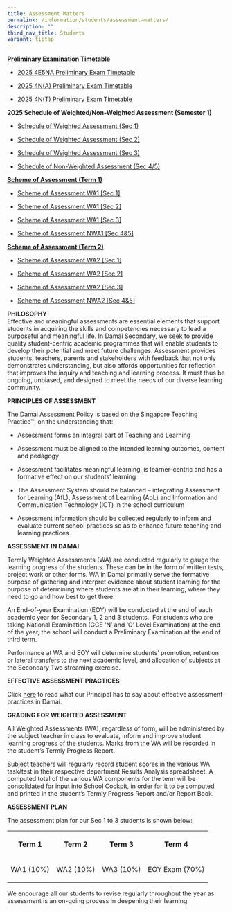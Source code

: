 ```yaml
---
title: Assessment Matters
permalink: /information/students/assessment-matters/
description: ""
third_nav_title: Students
variant: tiptap
---
```

<p><strong>Preliminary Examination Timetable</strong>
</p>
<ul data-tight="true" class="tight">
<li>
<p><a href="/files/Information/Students/Assessment/2025S2_4E5N_A__Preliminary_Exam_Timetable.pdf" rel="noopener noreferrer nofollow" target="_blank">2025 4E5NA Preliminary Exam Timetable</a>
</p>
</li>
<li>
<p><a href="/files/Information/Students/Assessment/2025S2_4N_A__Preliminary_Exam_Timetable.pdf" rel="noopener nofollow" target="_blank">2025 4N(A) Preliminary Exam Timetable</a>
</p>
</li>
<li>
<p><a href="/files/Information/Students/Assessment/2025S2_4N_T__Preliminary_Exam_Timetable.pdf" rel="noopener nofollow" target="_blank">2025 4N(T) Preliminary Exam Timetable</a>
</p>
</li>
</ul>
<p><strong>2025 Schedule of Weighted/Non-Weighted Assessment (Semester 1)</strong>
</p>
<ul data-tight="true" class="tight">
<li>
<p><a href="/files/Information/Students/Assessment/2025sem1_schedule_of_weighted_assessments__sec_1_.pdf" rel="noopener noreferrer nofollow" target="_blank">Schedule of Weighted Assessment (Sec 1)</a>
</p>
</li>
<li>
<p><a href="/files/Information/Students/Assessment/2025sem1_schedule_of_weighted_assessments__sec_2_.pdf" rel="noopener noreferrer nofollow" target="_blank">Schedule of Weighted Assessment (Sec 2)</a>
</p>
</li>
<li>
<p><a href="/files/Information/Students/Assessment/2025sem1_schedule_of_weighted_assessments__sec_3_.pdf" rel="noopener noreferrer nofollow" target="_blank">Schedule of Weighted Assessment (Sec 3)</a>
</p>
</li>
<li>
<p><a href="/files/Information/Students/Assessment/2025sem1_schedule_of_non_weighted_assessments__sec_4_5_.pdf" rel="noopener noreferrer nofollow" target="_blank">Schedule of Non-Weighted Assessment (Sec 4/5)</a>
</p>
</li>
</ul>
<p><strong><u>Scheme of Assessment (Term 1)</u></strong>
</p>
<ul data-tight="true" class="tight">
<li>
<p><a href="/files/Information/Students/Assessment/Scheme_of_Assessment_WA1__Sec_1_.pdf" rel="noopener noreferrer nofollow" target="_blank">Scheme of Assessment WA1 [Sec 1]</a>
</p>
</li>
<li>
<p><a href="/files/Information/Students/Assessment/Scheme_of_Assessment_WA1__Sec_2_.pdf" rel="noopener noreferrer nofollow" target="_blank">Scheme of Assessment WA1 [Sec 2]</a>
</p>
</li>
<li>
<p><a href="/files/Information/Students/Assessment/Scheme_of_Assessment_WA1__Sec_3_.pdf" rel="noopener noreferrer nofollow" target="_blank">Scheme of Assessment WA1 [Sec 3]</a>
</p>
</li>
<li>
<p><a href="/files/Information/Students/Assessment/Scheme_of_Assessment_NWA1__Sec_4_5_.pdf" rel="noopener noreferrer nofollow" target="_blank">Scheme of Assessment&nbsp;NWA1 [Sec 4&amp;5]</a>
</p>
</li>
</ul>
<p><strong><u>Scheme of Assessment (Term 2)</u></strong>
</p>
<ul data-tight="true" class="tight">
<li>
<p><a href="/files/Information/Students/Assessment/Scheme_of_Assessment_WA2__Sec_1_.pdf" rel="noopener noreferrer nofollow" target="_blank">Scheme of Assessment WA2 [Sec 1]</a>
</p>
</li>
<li>
<p><a href="/files/Information/Students/Assessment/Scheme_of_Assessment_WA2__Sec_2_.pdf" rel="noopener noreferrer nofollow" target="_blank">Scheme of Assessment WA2 [Sec 2]</a>
</p>
</li>
<li>
<p><a href="/files/Information/Students/Assessment/Scheme_of_Assessment_WA2__Sec_3_.pdf" rel="noopener noreferrer nofollow" target="_blank">Scheme of Assessment WA2 [Sec 3]</a>
</p>
</li>
<li>
<p><a href="/files/Information/Students/Assessment/Scheme_of_Assessment_NWA2__Sec_4_5_.pdf" rel="noopener noreferrer nofollow" target="_blank">Scheme of Assessment NWA2 [Sec 4&amp;5]</a>
</p>
</li>
</ul>
<p><strong>PHILOSOPHY</strong>
<br>Effective and meaningful assessments are essential elements that support
students in acquiring the skills and competencies necessary to lead a purposeful
and meaningful life. In Damai Secondary, we seek to provide quality student-centric
academic programmes that will enable students to develop their potential
and meet future challenges. Assessment provides students, teachers, parents
and stakeholders with feedback that not only demonstrates understanding,
but also affords opportunities for reflection that improves the inquiry
and teaching and learning process. It must thus be ongoing, unbiased, and
designed to meet the needs of our diverse learning community.&nbsp;</p>
<p><strong>PRINCIPLES OF ASSESSMENT</strong>&nbsp;</p>
<p>The Damai Assessment Policy is based on the Singapore Teaching Practice™,
on the understanding that:</p>
<ul>
<li>
<p>Assessment forms an integral part of Teaching and Learning&nbsp;</p>
</li>
<li>
<p>Assessment must be aligned to the intended learning outcomes, content
and pedagogy</p>
</li>
<li>
<p>Assessment facilitates meaningful learning, is learner-centric and has
a formative effect on our students’ learning</p>
</li>
<li>
<p>The Assessment System should be balanced – integrating Assessment for
Learning (AfL), Assessment of Learning (AoL) and Information and Communication
Technology (ICT) in the school curriculum</p>
</li>
<li>
<p>Assessment information should be collected regularly to inform and evaluate
current school practices so as to enhance future teaching and learning
practices</p>
</li>
</ul>
<p><strong>ASSESSMENT IN DAMAI</strong>
</p>
<p>Termly Weighted Assessments (WA) are conducted regularly to gauge the
learning progress of the students. These can be in the form of written
tests, project work or other forms. WA in Damai primarily serve the formative
purpose of gathering and interpret evidence about student learning for
the purpose of determining where students are at in their learning, where
they need to go and how best to get there.</p>
<p>An End-of-year Examination (EOY) will be conducted at the end of each
academic year for Secondary 1, 2 and 3 students.&nbsp; For students who
are taking National Examination (GCE ‘N’ and ‘O’ Level Examination) at
the end of the year, the school will conduct a Preliminary Examination
at the end of third term.</p>
<p>Performance at WA and EOY will determine students’ promotion, retention
or lateral transfers to the next academic level, and allocation of subjects
at the Secondary Two streaming exercise.</p>
<p><strong>EFFECTIVE ASSESSMENT PRACTICES</strong>
</p>
<p>Click&nbsp;<a href="/files/contact-jul19%20(Ms%20Chan).pdf" rel="noopener noreferrer nofollow" target="_blank">here</a>&nbsp;to
read what our Principal has to say about effective assessment practices
in Damai.</p>
<p><strong>GRADING FOR WEIGHTED ASSESSMENT</strong>
</p>
<p>All Weighted Assessments (WA), regardless of form, will be administered
by the subject teacher in class to evaluate, inform and improve student
learning progress of the students. Marks from the WA will be recorded in
the student’s Termly Progress Report.</p>
<p>Subject teachers will regularly record student scores in the various WA
task/test in their respective department Results Analysis spreadsheet.
A computed total of the various WA components for the term will be consolidated
for input into School Cockpit, in order for it to be computed and printed
in the student’s Termly Progress Report and/or Report Book.</p>
<p><strong>ASSESSMENT PLAN</strong>
</p>
<p>The assessment plan for our Sec 1 to 3 students is shown below:</p>
<table style="minWidth: 100px">
<colgroup>
<col>
<col>
<col>
<col>
</colgroup>
<tbody>
<tr>
<th rowspan="1" colspan="1">
<p>Term 1</p>
</th>
<th rowspan="1" colspan="1">
<p>Term 2</p>
</th>
<th rowspan="1" colspan="1">
<p>Term 3</p>
</th>
<th rowspan="1" colspan="1">
<p>Term 4</p>
</th>
</tr>
<tr>
<td rowspan="1" colspan="1">
<p>WA1 (10%)</p>
</td>
<td rowspan="1" colspan="1">
<p>WA2 (10%)</p>
</td>
<td rowspan="1" colspan="1">
<p>WA3 (10%)</p>
</td>
<td rowspan="1" colspan="1">
<p>EOY Exam (70%)</p>
</td>
</tr>
</tbody>
</table>
<p>We encourage all our students to revise regularly throughout the year
as assessment is an on-going process in deepening their learning.</p>